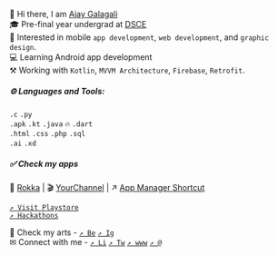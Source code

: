 👋 Hi there, I am [Ajay Galagali][linktr]<br>
🎓 Pre-final year undergrad at [DSCE][college]<br>
🤩 Interested in mobile `app development`, `web development`, and `graphic design`.<br>
💻 Learning Android app development<br>
⚒ Working with `Kotlin`, `MVVM Architecture`, `Firebase`, `Retrofit`.

##### ⚙ Languages and Tools:

`.c` `.py` <br/>
`.apk` `.kt` `.java` `🔥` `.dart` <br/>
`.html` `.css` `.php` `.sql` <br/>
`.ai` `.xd` <br/>

<!---
##### 📈 Github Stats

[![Ajay's GitHub stats](https://github-readme-stats.vercel.app/api?username=ajaygalagali&hide_title=true&count_private=true&theme=onedark&show_icons=true&hide_border=true&include_all_commits=true&hide_rank=true)](https://github.com/anuraghazra/github-readme-stats)

---

-->

##### ✅ Check my apps

💸 [Rokka][rokka] | 🎬 [YourChannel][yourchannel] | ↗ [App Manager Shortcut][appManagerShortcut] 

[`↗ Visit Playstore`][playstore]<br/>
[`↗ Hackathons`][devfolio]

🎨 Check my arts - [`↗ Be`][behance] [`↗ Ig`][instagram] <br/>
✉ Connect with me - [`↗ Li`][linkedin] [`↗ Tw`][twitter] [`↗ www`][website] [`↗ @`][mail] 


[linkedin]:https://www.linkedin.com/in/ajaygalagali/
[twitter]:https://twitter.com/ajaygalagali
[behance]:https://www.behance.net/ajaygalagali
[quora]:https://www.quora.com/profile/Ajay-Galagali-2
[instagram]:https://www.instagram.com/pixtorang/
[website]:https://ajaygalagali.github.io/
[college]:https://www.dsce.edu.in/
[yourchannel]:https://ajaygalagali.github.io/yourChannelDetails.html
[rokka]:https://play.google.com/store/apps/details?id=com.astro.rokka
[mail]:mailto:gvajay321@gmail.com
[appManagerShortcut]:https://play.google.com/store/apps/details?id=com.astro.appmanagershortcut
[playstore]:https://play.google.com/store/apps/developer?id=Ajay+Galagali

[linktr]:https://linktr.ee/ajaygalagali
[devfolio]:https://devfolio.co/@AjayGalagali